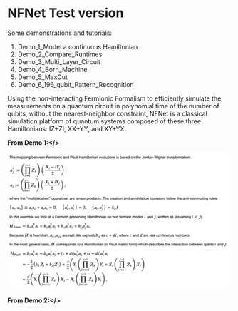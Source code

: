 # NFNet Test version

Some demonstrations and tutorials:
1. Demo_1_Model a continuous Hamiltonian
2. Demo_2_Compare_Runtimes
3. Demo_3_Multi_Layer_Circuit
4. Demo_4_Born_Machine
5. Demo_5_MaxCut
6. Demo_6_196_qubit_Pattern_Recognition

Using the non-interacting Fermionic Formalism to efficiently simulate the measurements on a quantum circuit in polynomial time of the number of qubits, without the nearest-neighbor constraint, NFNet is a classical simulation platform of quantum systems composed of these three Hamiltonians: IZ+ZI, XX+YY, and XY+YX.


<b>From Demo 1:</>

<html lang="en">
<img src="https://github.com/BILLYZZ/NFNet/blob/main/img/readme.png?raw=true"/>
</html>

<b>From Demo 2:</>
 
